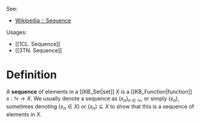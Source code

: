 See:
* [Wikipedia :: Sequence](https://en.wikipedia.org/wiki/Sequence)

Usages:
* [[1CL. Sequence]]
* [[3TN. Sequence]]

# Definition
A **sequence** of elements in a [[KB_Set|set]] $X$ is a [[KB_Function|function]] $x:\mathbb{N}\to X$. We usually denote a sequence as $(x_n)_{n\in\mathbb{N}}$, or simply $(x_n)$, sometimes denoting $(x_n\in X)$ or $(x_n)\subseteq X$ to show that this is a sequence of elements in $X$.